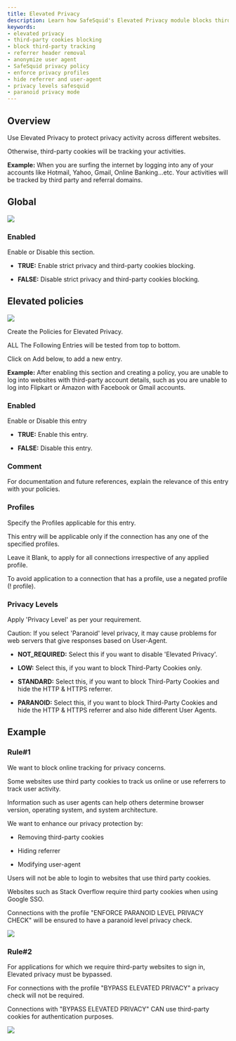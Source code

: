 ```yaml
---
title: Elevated Privacy
description: Learn how SafeSquid's Elevated Privacy module blocks third-party cookies, hides HTTP referrers, and anonymizes user-agent data to defend against online tracking and preserve user privacy.
keywords:
- elevated privacy
- third-party cookies blocking
- block third-party tracking
- referrer header removal
- anonymize user agent
- SafeSquid privacy policy
- enforce privacy profiles
- hide referrer and user-agent
- privacy levels safesquid
- paranoid privacy mode
---
```


## Overview

Use Elevated Privacy to protect privacy activity across different websites.

Otherwise, third-party cookies will be tracking your activities.

**Example:** When you are surfing the internet by logging into any of your accounts like Hotmail, Yahoo, Gmail, Online Banking...etc. Your activities will be tracked by third party and referral domains.

## Global

![](/img/Configure/Restriction_Profiles/Elevated_Privacy/image1.webp)

### Enabled

Enable or Disable this section.

-   **TRUE:** Enable strict privacy and third-party cookies blocking.

-   **FALSE:** Disable strict privacy and third-party cookies blocking.

## Elevated policies

![](/img/Configure/Restriction_Profiles/Elevated_Privacy/image2.webp)

Create the Policies for Elevated Privacy.

ALL The Following Entries will be tested from top to bottom.

Click on Add below, to add a new entry.

**Example:** After enabling this section and creating a policy, you are unable to log into websites with third-party account details, such as you are unable to log into Flipkart or Amazon with Facebook or Gmail accounts.

### Enabled

Enable or Disable this entry

-   **TRUE:** Enable this entry.

-   **FALSE:** Disable this entry.

### Comment

For documentation and future references, explain the relevance of this entry with your policies.

### Profiles

Specify the Profiles applicable for this entry.

This entry will be applicable only if the connection has any one of the specified profiles.

Leave it Blank, to apply for all connections irrespective of any applied profile.

To avoid application to a connection that has a profile, use a negated profile (! profile).

### Privacy Levels

Apply 'Privacy Level' as per your requirement.

Caution: If you select 'Paranoid' level privacy, it may cause problems for web servers that give responses based on User-Agent.

-   **NOT_REQUIRED:** Select this if you want to disable 'Elevated Privacy'.

-   **LOW:** Select this, if you want to block Third-Party Cookies only.

-   **STANDARD:** Select this, if you want to block Third-Party Cookies and hide the HTTP & HTTPS referrer.

-   **PARANOID:** Select this, if you want to block Third-Party Cookies and hide the HTTP & HTTPS referrer and also hide different User Agents.
     

## Example

### Rule#1

We want to block online tracking for privacy concerns.

Some websites use third party cookies to track us online or use referrers to track user activity.

Information such as user agents can help others determine browser version, operating system, and system architecture.

We want to enhance our privacy protection by:

-   Removing third-party cookies

-   Hiding referrer

-   Modifying user-agent

Users will not be able to login to websites that use third party cookies.

Websites such as Stack Overflow require third party cookies when using Google SSO.

Connections with the profile "ENFORCE PARANOID LEVEL PRIVACY CHECK" will be ensured to have a paranoid level privacy check.

![](/img/Configure/Restriction_Profiles/Elevated_Privacy/image3.webp)

### Rule#2

For applications for which we require third-party websites to sign in, Elevated privacy must be bypassed.

For connections with the profile "BYPASS ELEVATED PRIVACY" a privacy check will not be required.

Connections with "BYPASS ELEVATED PRIVACY" CAN use third-party cookies for authentication purposes.

![](/img/Configure/Restriction_Profiles/Elevated_Privacy/image4.webp)
